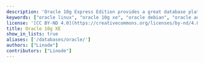 ```yaml
---
description: 'Oracle 10g Express Edition provides a great database platform for development purposes, relational database study, or small to mid-size production environments.'
keywords: ["oracle linux", "oracle 10g xe", "oracle debian", "oracle administration"]
license: '[CC BY-ND 4.0](https://creativecommons.org/licenses/by-nd/4.0)'
title: Oracle 10g XE
show_in_lists: true
aliases: ['/databases/oracle/']
authors: ["Linode"]
contributors: ["Linode"]
---
```


